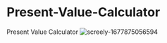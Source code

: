 # Present-Value-Calculator
Present Value Calculator
![screely-1677875056594](https://user-images.githubusercontent.com/121637550/222824079-6edd0350-aaca-4b05-8f62-ec23fde811fa.png)
